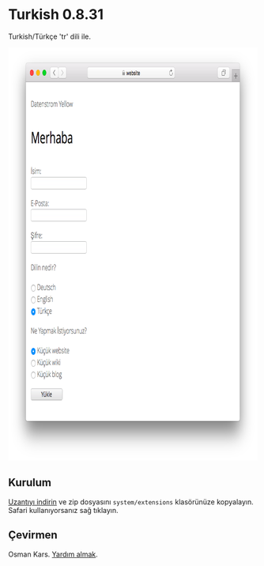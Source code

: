 # Turkish 0.8.31

Turkish/Türkçe 'tr' dili ile.

<p align="center"><img src="turkish-screenshot.png?raw=true" width="795" height="836" alt="Screenshot"></p>

## Kurulum

[Uzantıyı indirin](https://github.com/datenstrom/yellow-extensions/raw/master/zip/turkish.zip) ve zip dosyasını `system/extensions` klasörünüze kopyalayın. Safari kullanıyorsanız sağ tıklayın. 

## Çevirmen

Osman Kars. [Yardım almak](https://datenstrom.se/yellow/help/).
